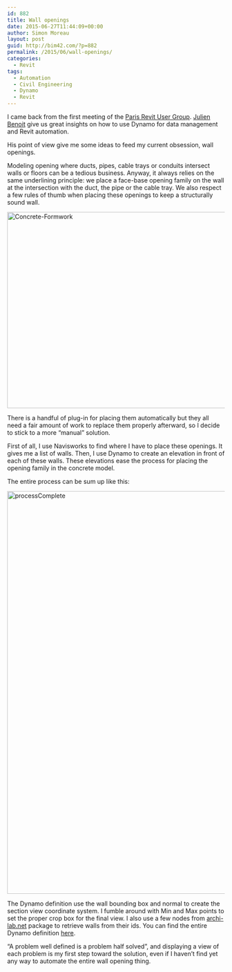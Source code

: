 ```yaml
---
id: 882
title: Wall openings
date: 2015-06-27T11:44:09+00:00
author: Simon Moreau
layout: post
guid: http://bim42.com/?p=882
permalink: /2015/06/wall-openings/
categories:
  - Revit
tags:
  - Automation
  - Civil Engineering
  - Dynamo
  - Revit
---
```

I came back from the first meeting of the [Paris Revit User Group](http://paris-rug.fr/). [Julien Benoit](https://twitter.com/jbenoit44) give us great insights on how to use Dynamo for data management and Revit automation.

His point of view give me some ideas to feed my current obsession, wall openings.

Modeling opening where ducts, pipes, cable trays or conduits intersect walls or floors can be a tedious business. Anyway, it always relies on the same underlining principle: we place a face-base opening family on the wall at the intersection with the duct, the pipe or the cable tray. We also respect a few rules of thumb when placing these openings to keep a structurally sound wall.

[<img class="aligncenter size-full wp-image-883" src="http://bim42.com/wp-content/uploads/2015/06/Concrete-Formwork.png" alt="Concrete-Formwork" width="800" height="454" srcset="https://bim42.com/wp-content/uploads/2015/06/Concrete-Formwork.png 800w, https://bim42.com/wp-content/uploads/2015/06/Concrete-Formwork-300x170.png 300w, https://bim42.com/wp-content/uploads/2015/06/Concrete-Formwork-500x284.png 500w" sizes="(max-width: 800px) 100vw, 800px" />](http://bim42.com/wp-content/uploads/2015/06/Concrete-Formwork.png)

There is a handful of plug-in for placing them automatically but they all need a fair amount of work to replace them properly afterward, so I decide to stick to a more &#8220;manual&#8221; solution.

First of all, I use Navisworks to find where I have to place these openings. It gives me a list of walls. Then, I use Dynamo to create an elevation in front of each of these walls. These elevations ease the process for placing the opening family in the concrete model.

The entire process can be sum up like this:

[<img class="aligncenter size-full wp-image-885" src="http://bim42.com/wp-content/uploads/2015/06/processComplete.jpg" alt="processComplete" width="800" height="932" srcset="https://bim42.com/wp-content/uploads/2015/06/processComplete.jpg 800w, https://bim42.com/wp-content/uploads/2015/06/processComplete-258x300.jpg 258w" sizes="(max-width: 800px) 100vw, 800px" />](http://bim42.com/wp-content/uploads/2015/06/processComplete.jpg)

The Dynamo definition use the wall bounding box and normal to create the section view coordinate system. I fumble around with Min and Max points to set the proper crop box for the final view. I also use a few nodes from [archi-lab.net](http://archi-lab.net/) package to retrieve walls from their ids. You can find the entire Dynamo definition [here](http://bim42.com/wp-content/uploads/2015/06/viewsection.zip).

&#8220;A problem well defined is a problem half solved&#8221;, and displaying a view of each problem is my first step toward the solution, even if I haven&#8217;t find yet any way to automate the entire wall opening thing.